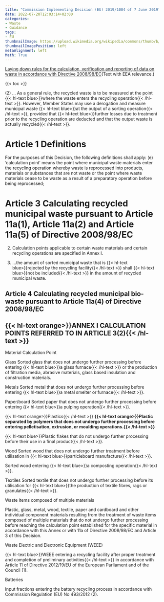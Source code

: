 ```yaml
---
title: "Commission Implementing Decision (EU) 2019/1004 of 7 June 2019"
date: 2022-07-20T12:03:14+02:00
categories:
- Waste
- Guidance
tags:
- EU
thumbnailImage: https://upload.wikimedia.org/wikipedia/commons/thumb/b/b7/Flag_of_Europe.svg/140px-Flag_of_Europe.svg.png
thumbnailImagePosition: left
metaAlignment: left
Math: True
---
```

[Laying down rules for the calculation, verification and reporting of data on waste in accordance with Directive 2008/98/EC](https://eur-lex.europa.eu/eli/dec_impl/2019/1004/oj)(Text with EEA relevance.)
<!--more-->
{{< toc >}}

(2) ... As a general rule, the recycled waste is to be measured at the point {{< hl-text blue>}}where the waste enters the recycling operation{{< /hl-text >}}. However, Member States may use a derogation and measure municipal waste {{< hl-text blue>}}at the output of a sorting operation{{< /hl-text >}}, provided that {{< hl-text blue>}}further losses due to treatment prior to the recycling operation are deducted and that the output waste is actually recycled{{< /hl-text >}}.

# Article 1 Definitions
For the purposes of this Decision, the following definitions shall apply:
(e) ‘calculation point’ means the point where municipal waste materials enter the recycling operation whereby waste is reprocessed into products, materials or substances that are not waste or the point where waste materials cease to be waste as a result of a preparatory operation before being reprocessed;

# Article 3 Calculating recycled municipal waste pursuant to Article 11a(1), Article 11a(2) and Article 11a(5) of Directive 2008/98/EC

2. Calculation points applicable to certain waste materials and certain recycling operations are specified in Annex I.

4. ...the amount of sorted municipal waste that is {{< hl-text blue>}}rejected by the recycling facility{{< /hl-text >}} shall {{< hl-text blue>}}not be included{{< /hl-text >}} in the amount of recycled municipal waste.

## Article 4 Calculating recycled municipal bio-waste pursuant to Article 11a(4) of Directive 2008/98/EC

## {{< hl-text orange>}}ANNEX I CALCULATION POINTS REFERRED TO IN ARTICLE 3(2){{< /hl-text >}}

Material
Calculation Point

Glass
Sorted glass that does not undergo further processing before entering {{< hl-text blue>}}a glass furnace{{< /hl-text >}} or the production of filtration media, abrasive materials, glass based insulation and construction materials.

Metals
Sorted metal that does not undergo further processing before entering {{< hl-text blue>}}a metal smelter or furnace{{< /hl-text >}}.

Paper/board
Sorted paper that does not undergo further processing before entering {{< hl-text blue>}}a pulping operation{{< /hl-text >}}.

{{< hl-text orange>}}Plastics{{< /hl-text >}}
**{{< hl-text orange>}}Plastic separated by polymers that does not undergo further processing before entering pelletisation, extrusion, or moulding operations.{{< /hl-text >}}**

{{< hl-text blue>}}Plastic flakes that do not undergo further processing before their use in a final product{{< /hl-text >}}.

Wood
Sorted wood that does not undergo further treatment before utilisation in {{< hl-text blue>}}particleboard manufacture{{< /hl-text >}}.

Sorted wood entering {{< hl-text blue>}}a composting operation{{< /hl-text >}}.

Textiles
Sorted textile that does not undergo further processing before its utilisation for {{< hl-text blue>}}the production of textile fibres, rags or granulates{{< /hl-text >}}.

Waste items composed of multiple materials

Plastic, glass, metal, wood, textile, paper and cardboard and other individual component materials resulting from the treatment of waste items composed of multiple materials that do not undergo further processing before reaching the calculation point established for the specific material in accordance with this Annex or with 11a of Directive 2008/98/EC and Article 3 of this Decision.

Waste Electric and Electronic Equipment (WEEE)

{{< hl-text blue>}}WEEE entering a recycling facility after proper treatment and completion of preliminary activities{{< /hl-text >}} in accordance with Article 11 of Directive 2012/19/EU of the European Parliament and of the Council (1).

Batteries

Input fractions entering the battery recycling process in accordance with Commission Regulation (EU) No 493/2012 (2).
